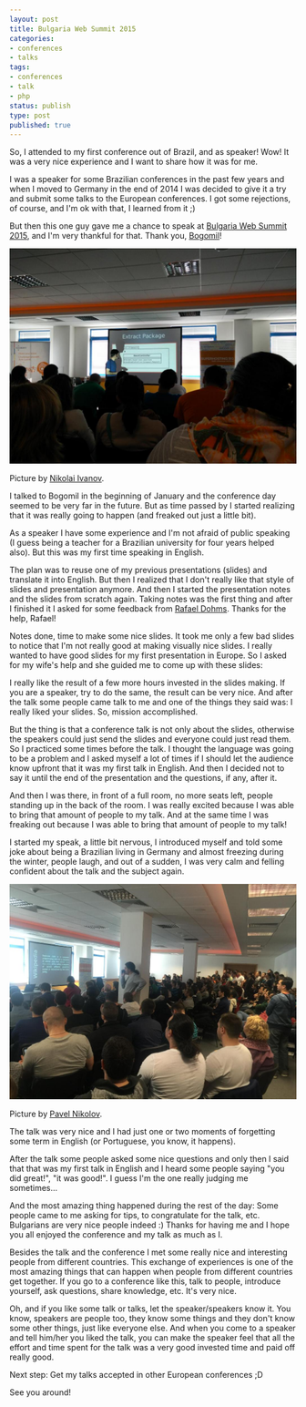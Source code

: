 ```yaml
---
layout: post
title: Bulgaria Web Summit 2015
categories:
- conferences
- talks
tags:
- conferences
- talk
- php
status: publish
type: post
published: true
---
```


So, I attended to my first conference out of Brazil, and as speaker! Wow! It was
a very nice experience and I want to share how it was for me.

I was a speaker for some Brazilian conferences in the past few years and when
I moved to Germany in the end of 2014 I was decided to give it a try and submit
some talks to the European conferences. I got some rejections, of course, and I'm
ok with that, I learned from it ;)

But then this one guy gave me a chance to speak at
[Bulgaria Web Summit 2015](http://bulgariawebsummit.com), and I'm very thankful
for that. Thank you, [Bogomil](http://twitter.com/bogomep)!

![During the talk](/assets/images/bws15/bws15_2.jpg)

Picture by [Nikolai Ivanov](https://twitter.com/mraiur).

I talked to Bogomil in the beginning of January and the conference day seemed to
be very far in the future. But as time passed by I started realizing that it
was really going to happen (and freaked out just a little bit).

As a speaker I have some experience and I'm not afraid of public speaking (I
guess being a teacher for a Brazilian university for four years helped also).
But this was my first time speaking in English.

The plan was to reuse one of my previous presentations (slides) and translate
it into English. But then I realized that I don't really like that style of
slides and presentation anymore. And then I started the presentation notes and
the slides from scratch again. Taking notes was the first thing and after I
finished it I asked for some feedback from [Rafael Dohms](http://twitter.com/rdohms).
Thanks for the help, Rafael!

Notes done, time to make some nice slides. It took me only a few bad slides to
notice that I'm not really good at making visually nice slides. I really wanted
to have good slides for my first presentation in Europe. So I asked for my
wife's help and she guided me to come up with these slides:

<script
    async class="speakerdeck-embed" data-id="71f1eca63dbf4ecabaec4b629e247d6d"
    data-ratio="1.33159947984395" src="//speakerdeck.com/assets/embed.js">
</script>

I really like the result of a few more hours invested in the slides making. If
you are a speaker, try to do the same, the result can be very nice. And after
the talk some people came talk to me and one of the things they said was: I
really liked your slides. So, mission accomplished.

But the thing is that a conference talk is not only about the slides, otherwise
the speakers could just send the slides and everyone could just read them. So I
practiced some times before the talk. I thought the language was going to be a
problem and I asked myself a lot of times if I should let the audience know
upfront that it was my first talk in English. And then I decided not to say it
until the end of the presentation and the questions, if any, after it.

And then I was there, in front of a full room, no more seats left, people
standing up in the back of the room. I was really excited because I was able to
bring that amount of people to my talk. And at the same time I was freaking out
because I was able to bring that amount of people to my talk!

I started my speak, a little bit nervous, I introduced myself and told some joke
about being a Brazilian living in Germany and almost freezing during the
winter, people laugh, and out of a sudden, I was very calm and felling
confident about the talk and the subject again.

![The full room](/assets/images/bws15/bws15_1.jpg)

Picture by [Pavel Nikolov](https://twitter.com/pavkatar).

The talk was very nice and I had just one or two moments of forgetting some term
in English (or Portuguese, you know, it happens).

After the talk some people asked some nice questions and only then I said that
that was my first talk in English and I heard some people saying "you did great!",
"it was good!". I guess I'm the one really judging me sometimes...

And the most amazing thing happened during the rest of the day: Some people came to
me asking for tips, to congratulate for the talk, etc. Bulgarians are very nice
people indeed :) Thanks for having me and I hope you all enjoyed the conference
and my talk as much as I.

Besides the talk and the conference I met some really nice and interesting people
from different countries. This exchange of experiences is one of the most
amazing things that can happen when people from different countries get together.
If you go to a conference like this, talk to people, introduce yourself, ask
questions, share knowledge, etc. It's very nice.

Oh, and if you like some talk or talks, let the speaker/speakers know it. You know, speakers
are people too, they know some things and they don't know some other things, just
like everyone else. And when you come to a speaker and tell him/her you liked the
talk, you can make the speaker feel that all the effort and time spent for the
talk was a very good invested time and paid off really good.

Next step: Get my talks accepted in other European conferences ;D

See you around!
